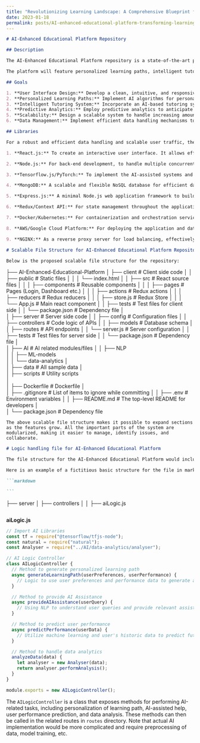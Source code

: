 ```yaml
---
title: "Revolutionizing Learning Landscape: A Comprehensive Blueprint for the Design, Development, and Deployment of a Robust, Scalable, and Data-Driven AI-Enhanced Digital Educational Platform"
date: 2023-01-18
permalink: posts/AI-enhanced-educational-platform-transforming-learning-pathways
---
```


```markdown
# AI-Enhanced Educational Platform Repository

## Description

The AI-Enhanced Educational Platform repository is a state-of-the-art project that aims to develop and optimize an educational software platform enhanced with artificial intelligence capabilities. This platform will provide an interactive learning environment for users, enhancing their knowledge acquisition and retention.

The platform will feature personalized learning paths, intelligent tutoring systems, predictive analytics for performance improvement, and an engaging & user-friendly interface. By utilizing various AI mechanisms such as machine learning, natural language processing, and data analytics, we aim to transform traditional educational experiences into more efficient, effective, and personalized ones.

## Goals

1. **User Interface Design:** Develop a clean, intuitive, and responsive interface that provides an easy to navigate experience for users of all ages.
2. **Personalized Learning Paths:** Implement AI algorithms for personalized learning experiences tailored according to the user's preferences, learning style, pace, and academic performance.
3. **Intelligent Tutoring System:** Incorporate an AI-based tutoring system that offers instant assistance, providing explanations, answering queries, and giving feedback to the users.
4. **Predictive Analytics:** Employ predictive analytics to anticipate user performance, identify learning gaps, and recommend corrective measures.
5. **Scalability:** Design a scalable system to handle increasing amounts of data and user traffic effectively and efficiently.
6. **Data Management:** Implement efficient data handling mechanisms to store and process large volumes of educational content, user data, learning metrics, and user interactions.

## Libraries

For a robust and efficient data handling and scalable user traffic, the following libraries and technologies will be utilized:

1. **React.js:** To create an interactive user interface. It allows efficient updating and rendering of components.

2. **Node.js:** For back-end development, to handle multiple concurrent user requests without blocking the Input/Output operations.

3. **Tensorflow.js/PyTorch:** To implement the AI-assisted systems and predictive analytics to personalise learning.

4. **MongoDB:** A scalable and flexible NoSQL database for efficient data handling and storage.

5. **Express.js:** A minimal Node.js web application framework to build APIs to handle multiple HTTP requests at scale.

6. **Redux/Context API:** For state management throughout the application and handle asynchronous actions efficiently.

7. **Docker/Kubernetes:** For containerization and orchestration services to ensure smooth scalability.

8. **AWS/Google Cloud Platform:** For deploying the application and data storage, providing scalable cloud-based services for increasing volumes of data and user traffic.

9. **NGINX:** As a reverse proxy server for load balancing, effectively managing user traffic at large scale.
```

```markdown
# Scalable File Structure for AI-Enhanced Educational Platform Repository

Below is the proposed scalable file structure for the repository:
```

├── AI-Enhanced-Educational-Platform
│ ├── client # Client side code
│ │ ├── public # Static files
│ │ │ └── index.html
│ │ ├── src # React source files
│ │ │ ├── components # Reusable components
│ │ │ ├── pages # Pages (Login, Dashboard etc.)
│ │ │ ├── actions # Redux actions
│ │ │ ├── reducers # Redux reducers
│ │ │ ├── store.js # Redux Store
│ │ │ └── App.js # Main react component
│ │ ├── tests # Test files for client side
│ │ └── package.json # Dependency file
│  
│ ├── server # Server side code
│ │ ├── config # Configuration files
│ │ ├── controllers # Code logic of APIs
│ │ ├── models # Database schema
│ │ ├── routes # API endpoints
│ │ └── server.js # Server configuration
│ │ ├── tests # Test files for server side
│ │ └── package.json # Dependency file
│  
│ ├── AI # AI related modules/files
│ │ ├── NLP  
│ │ ├── ML-models  
│ │ └── data-analytics
│  
│ ├── data # All sample data
│  
│ ├── scripts # Utility scripts  
│  
│ ├── Dockerfile # Dockerfile
│  
│ ├── .gitignore # List of items to ignore while committing
│
│ ├── .env # Environment variables
│
│ ├── README.md # The top-level README for developers
│  
│ └── package.json # Dependency file

```
The above scalable file structure makes it possible to expand sections as the features grow. All the important parts of the system are modularized, making it easier to manage, identify issues, and collaborate.
```

````markdown
# Logic handling file for AI-Enhanced Educational Platform

The file structure for the AI-Enhanced Educational Platform would include a JavaScript file `aiLogic.js`, present in the `controllers` folder inside `server` directory. This file will handle the logic for AI components within the platform.

Here is an example of a fictitious basic structure for the file in markdown format:

```markdown

```
````

├── server
│ ├── controllers
│ │ ├── aiLogic.js

```

```

**aiLogic.js**

```javascript
// Import AI Libraries
const tf = require("@tensorflow/tfjs-node");
const natural = require("natural");
const Analyser = require("../AI/data-analytics/analyser");

// AI Logic Controller
class AILogicController {
  // Method to generate personalized learning path
  async generateLearningPath(userPreferences, userPerformance) {
    // Logic to use user preferences and performance data to generate a personalized learning path
  }

  // Method to provide AI Assistance
  async provideAIAssistance(userQuery) {
    // Using NLP to understand user queries and provide relevant assistance
  }

  // Method to predict user performance
  async predictPerformance(userData) {
    // Utilize machine learning and user's historic data to predict future performance
  }

  // Method to handle data analytics
  analyzeData(data) {
    let analyser = new Analyser(data);
    return analyser.performAnalysis();
  }
}

module.exports = new AILogicController();
```

The `AILogicController` is a class that exposes methods for performing AI-related tasks, including personalization of learning path, AI-assisted help, user performance prediction, and data analysis. These methods can then be called in the related routes in `routes` directory. Note that actual AI implementation would be more complicated and require preprocessing of data, model training, etc.

```

```
